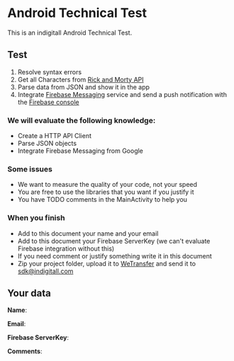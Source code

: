 # Android Technical Test

This is an indigitall Android Technical Test.

## Test

1. Resolve syntax errors
2. Get all Characters from [Rick and Morty API](https://rickandmortyapi.com/documentation/#get-all-characters)
3. Parse data from JSON and show it in the app
4. Integrate [Firebase Messaging](https://firebase.google.com/docs/cloud-messaging/android/client) service and send a push notification with the [Firebase console](https://console.firebase.google.com)

### We will evaluate the following knowledge:

* Create a HTTP API Client 
* Parse JSON objects
* Integrate Firebase Messaging from Google

### Some issues

* We want to measure the quality of your code, not your speed 
* You are free to use the libraries that you want if you justify it
* You have TODO comments in the MainActivity to help you

### When you finish

* Add to this document your name and your email
* Add to this document your Firebase ServerKey (we can't evaluate Firebase integration without this)
* If you need comment or justify something write it in this document
* Zip your project folder, upload it to [WeTransfer](https://wetransfer.com/) and send it to sdk@indigitall.com

## Your data

**Name**:

**Email**: 

**Firebase ServerKey**: 

**Comments**: